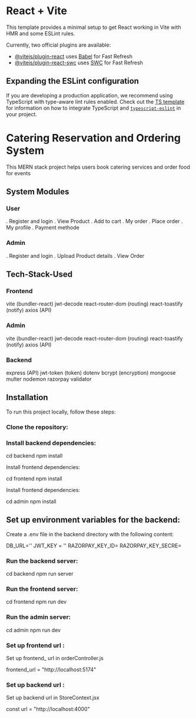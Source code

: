 # React + Vite

This template provides a minimal setup to get React working in Vite with HMR and some ESLint rules.

Currently, two official plugins are available:

- [@vitejs/plugin-react](https://github.com/vitejs/vite-plugin-react/blob/main/packages/plugin-react) uses [Babel](https://babeljs.io/) for Fast Refresh
- [@vitejs/plugin-react-swc](https://github.com/vitejs/vite-plugin-react/blob/main/packages/plugin-react-swc) uses [SWC](https://swc.rs/) for Fast Refresh

## Expanding the ESLint configuration

If you are developing a production application, we recommend using TypeScript with type-aware lint rules enabled. Check out the [TS template](https://github.com/vitejs/vite/tree/main/packages/create-vite/template-react-ts) for information on how to integrate TypeScript and [`typescript-eslint`](https://typescript-eslint.io) in your project.

# Catering Reservation and Ordering System

This MERN stack project helps users book catering services and order food for events

## System Modules

### User

. Register and login
. View Product
. Add to cart
. My order
. Place order
. My profile
. Payment methode

### Admin

. Register and login
. Upload Product details
. View Order

## Tech-Stack-Used

### Frontend

vite (bundler-react)
jwt-decode
react-router-dom (routing)
react-toastify (notify)
axios (API)

### Admin

vite (bundler-react)
jwt-decode
react-router-dom (routing)
react-toastify (notify)
axios (API)

### Backend

express (API)
jwt-token (token)
dotenv
bcrypt (encryption)
mongoose
multer
nodemon
razorpay
validator

## Installation

To run this project locally, follow these steps:

### Clone the repository:

### Install backend dependencies:

cd backend
npm install

Install frontend dependencies:

cd frontend
npm install

Install frontend dependencies:

cd admin
npm install

## Set up environment variables for the backend:

Create a .env file in the backend directory with the following content:

DB_URL=''
JWT_KEY = ''
RAZORPAY_KEY_ID=
RAZORPAY_KEY_SECRE=

### Run the backend server:

cd backend
npm run server

### Run the frontend server:

cd frontend
npm run dev

### Run the admin server:

cd admin
npm run dev

### Set up frontend url :

Set up frontend\_ url in orderController.js

frontend_url = "http://localhost:5174"

### Set up backend url :

Set up backend url in StoreContext.jsx

const url = "http://localhost:4000"
